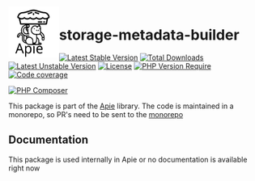 <img src="https://raw.githubusercontent.com/apie-lib/apie-lib-monorepo/main/docs/apie-logo.svg" width="100px" align="left" />
<h1>storage-metadata-builder</h1>






 [![Latest Stable Version](http://poser.pugx.org/apie/storage-metadata-builder/v)](https://packagist.org/packages/apie/storage-metadata-builder) [![Total Downloads](http://poser.pugx.org/apie/storage-metadata-builder/downloads)](https://packagist.org/packages/apie/storage-metadata-builder) [![Latest Unstable Version](http://poser.pugx.org/apie/storage-metadata-builder/v/unstable)](https://packagist.org/packages/apie/storage-metadata-builder) [![License](http://poser.pugx.org/apie/storage-metadata-builder/license)](https://packagist.org/packages/apie/storage-metadata-builder) [![PHP Version Require](http://poser.pugx.org/apie/storage-metadata-builder/require/php)](https://packagist.org/packages/apie/storage-metadata-builder) [![Code coverage](https://raw.githubusercontent.com/apie-lib/storage-metadata-builder/main/coverage_badge.svg)](https://apie-lib.github.io/coverage/storage-metadata-builder/index.html)  

[![PHP Composer](https://github.com/apie-lib/storage-metadata-builder/actions/workflows/php.yml/badge.svg?event=push)](https://github.com/apie-lib/storage-metadata-builder/actions/workflows/php.yml)

This package is part of the [Apie](https://github.com/apie-lib) library.
The code is maintained in a monorepo, so PR's need to be sent to the [monorepo](https://github.com/apie-lib/apie-lib-monorepo/pulls)

## Documentation
This package is used internally in Apie or no documentation is available right now
